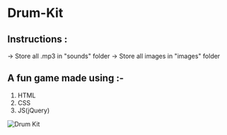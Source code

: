 # Drum-Kit

## Instructions :

→ Store all .mp3 in "sounds" folder
→ Store all images in "images" folder

## A fun game made using :-
1. HTML
2. CSS
3. JS(jQuery)

![Drum Kit](https://github.com/user-attachments/assets/f38897a3-1b85-4b0e-8bef-feaf2616c910)
